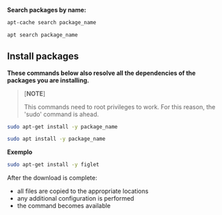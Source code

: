 


**Search packages by name:**
```bash
apt-cache search package_name
```

```bash
apt search package_name
```

## Install packages
**These commands below also resolve all the dependencies of the packages you are installing.**

>[**NOTE**]
> 
> This commands need to root privileges to work. For this reason, the 'sudo' command is ahead.

```bash
sudo apt-get install -y package_name
```

```bash
sudo apt install -y package_name
```
**Exemplo**
```bash
sudo apt-get install -y figlet
```

After the download is complete:
- all files are copied to the appropriate locations
- any additional configuration is performed
- the command becomes available